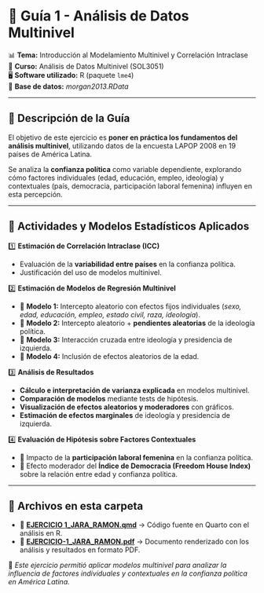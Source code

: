 # 📂 Guía 1 - Análisis de Datos Multinivel  

📊 **Tema:** Introducción al Modelamiento Multinivel y Correlación Intraclase  
📅 **Curso:** Análisis de Datos Multinivel (SOL3051)  
🖥 **Software utilizado:** R (paquete `lme4`)  
📂 **Base de datos:** *morgan2013.RData*  

---

## 📖 **Descripción de la Guía**  
El objetivo de este ejercicio es **poner en práctica los fundamentos del análisis multinivel**, utilizando datos de la encuesta LAPOP 2008 en 19 países de América Latina.  

Se analiza la **confianza política** como variable dependiente, explorando cómo factores individuales (edad, educación, empleo, ideología) y contextuales (país, democracia, participación laboral femenina) influyen en esta percepción.  

---

## 🎯 **Actividades y Modelos Estadísticos Aplicados**  

1️⃣ **Estimación de Correlación Intraclase (ICC)**  
   - Evaluación de la **variabilidad entre países** en la confianza política.  
   - Justificación del uso de modelos multinivel.  

2️⃣ **Estimación de Modelos de Regresión Multinivel**  
   - 📌 **Modelo 1:** Intercepto aleatorio con efectos fijos individuales (*sexo, edad, educación, empleo, estado civil, raza, ideología*).  
   - 📌 **Modelo 2:** Intercepto aleatorio + **pendientes aleatorias** de la ideología política.  
   - 📌 **Modelo 3:** Interacción cruzada entre ideología y presidencia de izquierda.  
   - 📌 **Modelo 4:** Inclusión de efectos aleatorios de la edad.  

3️⃣ **Análisis de Resultados**  
   - **Cálculo e interpretación de varianza explicada** en modelos multinivel.  
   - **Comparación de modelos** mediante tests de hipótesis.  
   - **Visualización de efectos aleatorios y moderadores** con gráficos.  
   - **Estimación de efectos marginales** de ideología y presidencia de izquierda.  

4️⃣ **Evaluación de Hipótesis sobre Factores Contextuales**  
   - 📌 Impacto de la **participación laboral femenina** en la confianza política.  
   - 📌 Efecto moderador del **Índice de Democracia (Freedom House Index)** sobre la relación entre edad y confianza política.  

---

## 📂 **Archivos en esta carpeta**
- 📄 [**EJERCICIO 1_JARA_RAMON.qmd**](EJERCICIO-1_JARA_RAMON.qmd) → Código fuente en Quarto con el análisis en R.  
- 📜 [**EJERCICIO-1_JARA_RAMON.pdf**](EJERCICIO-1_JARA_RAMON.pdf) → Documento renderizado con los análisis y resultados en formato PDF.  


📌 *Este ejercicio permitió aplicar modelos multinivel para analizar la influencia de factores individuales y contextuales en la confianza política en América Latina.*  
